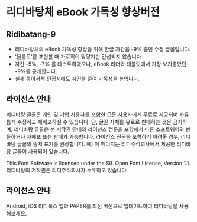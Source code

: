 # 리디바탕체 eBook 가독성 향상버전

## Ridibatang-9
- 리디바탕체의 eBook 가독성 향상을 위해 한글 자간을 -9% 줄인 수정 글꼴입니다.
- '울릉도'를 표현할 때 가로획이 맞닿지만 간섭되지 않습니다.
- 자간 -5%, -7% 를 테스트하였으나, eBook 리더와 태블릿에서 가장 보기좋았던 -9%를 공개합니다.
- 실제 종이서적 편집시에도 자간을 줄여 가독성을 높입니다.

## 라이선스 안내
리디바탕 글꼴은 개인 및 기업 사용자를 포함한 모든 사용자에게 무료로 제공되며 자유롭게 수정하고 재배포하실 수 있습니다. 단, 글꼴 자체를 유료로 판매하는 것은 금지하며, 리디바탕 글꼴은 본 저작권 안내와 라이선스 전문을 포함해서 다른 소프트웨어와 번들하거나 재배포 또는 판매가 가능합니다. 라이선스 전문을 포함하기 어려울 경우, 리디바탕 글꼴의 출처 표기를 권장합니다. 예) 이 페이지는 리디주식회사에서 제공한 리디바탕 글꼴이 사용되어 있습니다.

This Font Software is licensed under the SIL Open Font License, Version 1.1.
리디바탕의 저작권은 리디주식회사가 소유하고 있습니다.

## 라이선스 안내
Android, iOS 리디북스 앱과 PAPER를 최신 버전으로 업데이트하여 리디바탕을 사용해보세요.
